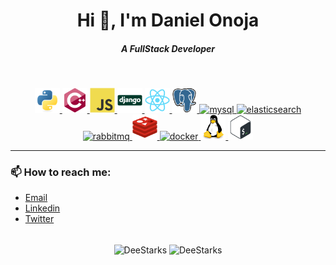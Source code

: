 
<h1 align="center">Hi 👋, I'm Daniel Onoja</h1>
<h5 align="center">A FullStack Developer</h5>
<br>
<p align="center">
    <a href="https://www.python.org" target="_blank"> <img src="https://raw.githubusercontent.com/devicons/devicon/master/icons/python/python-original.svg" alt="python" width="40" height="40"/> </a>
    <a href="https://www.cplusplus.com/" target="_blank"> <img src="https://raw.githubusercontent.com/devicons/devicon/master/icons/cplusplus/cplusplus-original.svg" alt="cplusplus" width="40" height="40"/> </a>
    <a href="https://developer.mozilla.org/en-US/docs/Web/JavaScript" target="_blank"> <img src="https://raw.githubusercontent.com/devicons/devicon/master/icons/javascript/javascript-original.svg" alt="javascript" width="40" height="40"/> </a>
    <a href="https://www.djangoproject.com/" target="_blank"> <img src="https://raw.githubusercontent.com/devicons/devicon/master/icons/django/django-original.svg" alt="django" width="40" height="40"/> </a>
    <a href="https://reactjs.org/" target="_blank"> <img src="https://raw.githubusercontent.com/devicons/devicon/master/icons/react/react-original.svg" alt="react" width="40" height="40"/> </a>
    <a href="https://www.postgresql.org/" target="_blank"> <img src="https://raw.githubusercontent.com/devicons/devicon/master/icons/postgresql/postgresql-original.svg" alt="postgresql" width="40" height="40"/> </a>
    <a href="https://www.mysql.com" target="_blank"> <img src="https://www.mysql.com/common/logos/logo-mysql-170x115.png" alt="mysql" width="40" height="40"/> </a>
    <a href="https://www.elastic.co/elasticsearch/" target="_blank"> <img src="https://cdn.freebiesupply.com/logos/large/2x/elastic-elasticsearch-logo-png-transparent.png" alt="elasticsearch" width="40" height="40"/> </a>
    <a href="https://www.rabbitmq.com/" target="_blank"> <img src="https://cdn.freebiesupply.com/logos/large/2x/rabbitmq-logo-png-transparent.png" alt="rabbitmq" width="40" height="40"/> </a>
    <a href="https://redis.io/" target="_blank"> <img src="https://raw.githubusercontent.com/devicons/devicon/master/icons/redis/redis-original.svg" alt="redis" width="40" height="40"/> </a>
    <a href="https://www.docker.com/" target="_blank"> <img src="https://www.docker.com/sites/default/files/d8/2019-07/vertical-logo-monochromatic.png" alt="docker" width="40" height="40"/> </a>
    <a href="https://www.linux.org/" target="_blank"> <img src="https://raw.githubusercontent.com/devicons/devicon/master/icons/linux/linux-original.svg" alt="linux" width="40" height="40"/> </a>
    <a href="https://www.gnu.org/software/bash/" target="_blank"> <img src="https://raw.githubusercontent.com/devicons/devicon/master/icons/bash/bash-original.svg" alt="bash" width="40" height="40"/> </a>
    </p>
    <hr>

<h3>📫 How to reach me:</h3>
 
- <a href="mailto:danielonoja246@gmail.com" target="_blank">Email</a>
- <a href="https://www.linkedin.com/in/daniel-onoja-044a611b3/" target="_blank">Linkedin</a>
- <a href="twitter.com/onojaDaniel20" target="_blank">Twitter</a>

<br>

<div align="center">
    <img width="49%" align="center" src="https://github-readme-stats.vercel.app/api?username=DeeStarks&show_icons=true&count_private=true" alt="DeeStarks" />
    <img width="49%;" align="center" src="https://github-readme-streak-stats.herokuapp.com/?user=DeeStarks" alt="DeeStarks" />
</div>



